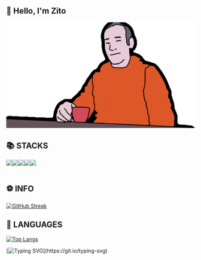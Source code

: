## **👋 Hello, I'm Zito**

![easyme](img/man.gif)

## **📚 STACKS**

<div style="display:flex">
<img src="https://img.shields.io/badge/springboot-6DB33F?style=for-the-badge&logo=springboot&logoColor=white">
<img src="https://img.shields.io/badge/Node.js-339933?style=for-the-badge&logo=Node.js&logoColor=white">
<img src="https://img.shields.io/badge/HTML5-E34F26?style=for-the-badge&logo=HTML5&logoColor=white">
<img src="https://img.shields.io/badge/CSS3-1572B6?style=for-the-badge&logo=CSS3&logoColor=white">
<img src="https://img.shields.io/badge/JavaScript-F7DF1E?style=for-the-badge&logo=JavaScript&logoColor=white">
</div>
<br>

## **⚽️ INFO**

<!-- ![Anurag's GitHub stats](https://github-readme-stats.vercel.app/api?username=zito-git&hide=contribs,prs&show_icons=true&theme=테마&count_private=true) -->

[![GitHub Streak](https://streak-stats.demolab.com/?user=zito-git&theme=dark)](https://git.io/streak-stats)

## **💬 LANGUAGES**

[![Top Langs](https://github-readme-stats.vercel.app/api/top-langs/?username=zito-git)](https://github.com/anuraghazra/github-readme-stats)

[![Typing SVG](https://readme-typing-svg.demolab.com?font=Fira+Code&weight=700&pause=1000&color=000&random=false&width=435&lines=Why+isn't+this+working?)](https://git.io/typing-svg)
